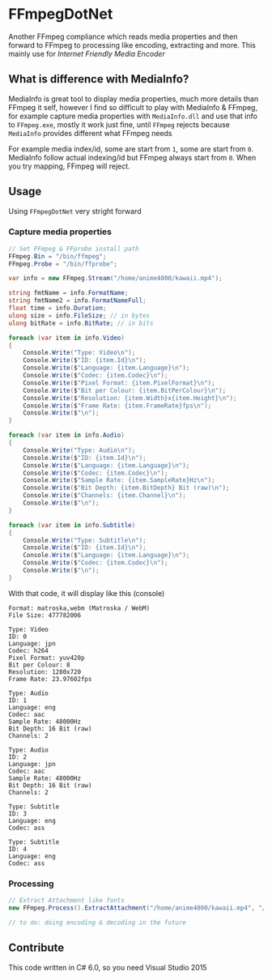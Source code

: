 # FFmpegDotNet
Another FFmpeg compliance which reads media properties and then forward to FFmpeg to processing like encoding, extracting and more. This mainly use for *Internet Friendly Media Encoder*

## What is difference with MediaInfo?
MediaInfo is great tool to display media properties, much more details than FFmpeg it self, however I find so difficult to play with MediaInfo & FFmpeg, for example capture media properties with `MediaInfo.dll` and use that info to `FFmpeg.exe`, mostly it work just fine, until `FFmpeg` rejects because `MediaInfo` provides different what FFmpeg needs

For example media index/id, some are start from `1`, some are start from `0`. MediaInfo follow actual indexing/id but FFmpeg always start from `0`. When you try mapping, FFmpeg will reject.

## Usage
Using `FFmpegDotNet` very stright forward

### Capture media properties
```cs
// Set FFmpeg & FFprobe install path
FFmpeg.Bin = "/bin/ffmpeg";
FFmpeg.Probe = "/bin/ffprobe";

var info = new FFmpeg.Stream("/home/anime4000/kawaii.mp4");

string fmtName = info.FormatName;
string fmtName2 = info.FormatNameFull;
float time = info.Duration;
ulong size = info.FileSize; // in bytes
ulong bitRate = info.BitRate; // in bits

foreach (var item in info.Video)
{
	Console.Write("Type: Video\n");
	Console.Write($"ID: {item.Id}\n");
	Console.Write($"Language: {item.Language}\n");
	Console.Write($"Codec: {item.Codec}\n");
	Console.Write($"Pixel Format: {item.PixelFormat}\n");
	Console.Write($"Bit per Colour: {item.BitPerColour}\n");
	Console.Write($"Resolution: {item.Width}x{item.Height}\n");
	Console.Write($"Frame Rate: {item.FrameRate}fps\n");
	Console.Write($"\n");
}

foreach (var item in info.Audio)
{
	Console.Write("Type: Audio\n");
	Console.Write($"ID: {item.Id}\n");
	Console.Write($"Language: {item.Language}\n");
	Console.Write($"Codec: {item.Codec}\n");
	Console.Write($"Sample Rate: {item.SampleRate}Hz\n");
	Console.Write($"Bit Depth: {item.BitDepth} Bit (raw)\n");
	Console.Write($"Channels: {item.Channel}\n");
	Console.Write($"\n");
}

foreach (var item in info.Subtitle)
{
	Console.Write("Type: Subtitle\n");
	Console.Write($"ID: {item.Id}\n");
	Console.Write($"Language: {item.Language}\n");
	Console.Write($"Codec: {item.Codec}\n");
	Console.Write($"\n");
}
```

With that code, it will display like this (console)
```
Format: matroska,webm (Matroska / WebM)
File Size: 477782006

Type: Video
ID: 0
Language: jpn
Codec: h264
Pixel Format: yuv420p
Bit per Colour: 8
Resolution: 1280x720
Frame Rate: 23.97602fps

Type: Audio
ID: 1
Language: eng
Codec: aac
Sample Rate: 48000Hz
Bit Depth: 16 Bit (raw)
Channels: 2

Type: Audio
ID: 2
Language: jpn
Codec: aac
Sample Rate: 48000Hz
Bit Depth: 16 Bit (raw)
Channels: 2

Type: Subtitle
ID: 3
Language: eng
Codec: ass

Type: Subtitle
ID: 4
Language: eng
Codec: ass
```

### Processing
```cs
// Extract Attachment like fonts
new FFmpeg.Process().ExtractAttachment("/home/anime4000/kawaii.mp4", "/home/anime4000/fonts/");

// to do: doing encoding & decoding in the future
```

## Contribute
This code written in C# 6.0, so you need Visual Studio 2015
